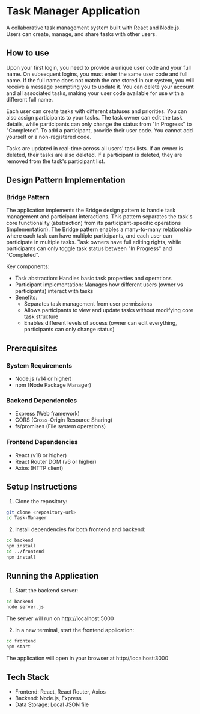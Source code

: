 # Task Manager Application

A collaborative task management system built with React and Node.js. Users can create, manage, and share tasks with other users.

## How to use

Upon your first login, you need to provide a unique user code and your full name. On subsequent logins, you must enter the same user code and full name. If the full name does not match the one stored in our system, you will receive a message prompting you to update it. You can delete your account and all associated tasks, making your user code available for use with a different full name.

Each user can create tasks with different statuses and priorities. You can also assign participants to your tasks. The task owner can edit the task details, while participants can only change the status from "In Progress" to "Completed". To add a participant, provide their user code. You cannot add yourself or a non-registered code.

Tasks are updated in real-time across all users' task lists. If an owner is deleted, their tasks are also deleted. If a participant is deleted, they are removed from the task's participant list.

## Design Pattern Implementation

### Bridge Pattern
The application implements the Bridge design pattern to handle task management and participant interactions. This pattern separates the task's core functionality (abstraction) from its participant-specific operations (implementation). The Bridge pattern enables a many-to-many relationship where each task can have multiple participants, and each user can participate in multiple tasks. Task owners have full editing rights, while participants can only toggle task status between "In Progress" and "Completed".

Key components:
- Task abstraction: Handles basic task properties and operations
- Participant implementation: Manages how different users (owner vs participants) interact with tasks
- Benefits:
  - Separates task management from user permissions
  - Allows participants to view and update tasks without modifying core task structure
  - Enables different levels of access (owner can edit everything, participants can only change status)

## Prerequisites

### System Requirements
- Node.js (v14 or higher)
- npm (Node Package Manager)

### Backend Dependencies
- Express (Web framework)
- CORS (Cross-Origin Resource Sharing)
- fs/promises (File system operations)

### Frontend Dependencies
- React (v18 or higher)
- React Router DOM (v6 or higher)
- Axios (HTTP client)

## Setup Instructions

1. Clone the repository:
```bash
git clone <repository-url>
cd Task-Manager
```

2. Install dependencies for both frontend and backend:
```bash
cd backend
npm install
cd ../frontend
npm install
```

## Running the Application

1. Start the backend server:
```bash
cd backend
node server.js
```
The server will run on http://localhost:5000

2. In a new terminal, start the frontend application:
```bash
cd frontend
npm start
```
The application will open in your browser at http://localhost:3000

## Tech Stack

- Frontend: React, React Router, Axios
- Backend: Node.js, Express
- Data Storage: Local JSON file

